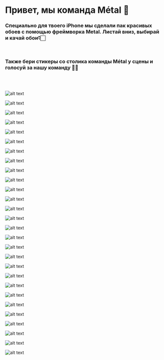 # Привет, мы команда Métal 👋

### Специально для твоего iPhone мы сделали пак красивых обоев c помощью фреймворка Metal. Листай вниз, выбирай и качай обои👇🏻

<br />

### Также бери стикеры со столика команды Métal у сцены и голосуй за нашу команду 🤘🏻

<br />
<br />

![alt text](https://github.com/MudriyIlya/Wallpapers/blob/main/1.png?raw=true)

![alt text](https://github.com/MudriyIlya/Wallpapers/blob/main/2.png?raw=true)

![alt text](https://github.com/MudriyIlya/Wallpapers/blob/main/3.png?raw=true)

![alt text](https://github.com/MudriyIlya/Wallpapers/blob/main/4.png?raw=true)

![alt text](https://github.com/MudriyIlya/Wallpapers/blob/main/5.png?raw=true)

![alt text](https://github.com/MudriyIlya/Wallpapers/blob/main/6.png?raw=true)

![alt text](https://github.com/MudriyIlya/Wallpapers/blob/main/7.png?raw=true)

![alt text](https://github.com/MudriyIlya/Wallpapers/blob/main/8.png?raw=true)

![alt text](https://github.com/MudriyIlya/Wallpapers/blob/main/9.png?raw=true)

![alt text](https://github.com/MudriyIlya/Wallpapers/blob/main/10.png?raw=true)

![alt text](https://github.com/MudriyIlya/Wallpapers/blob/main/11.png?raw=true)

![alt text](https://github.com/MudriyIlya/Wallpapers/blob/main/12.png?raw=true)

![alt text](https://github.com/MudriyIlya/Wallpapers/blob/main/13.png?raw=true)

![alt text](https://github.com/MudriyIlya/Wallpapers/blob/main/14.png?raw=true)

![alt text](https://github.com/MudriyIlya/Wallpapers/blob/main/15.png?raw=true)

![alt text](https://github.com/MudriyIlya/Wallpapers/blob/main/16.png?raw=true)

![alt text](https://github.com/MudriyIlya/Wallpapers/blob/main/17.png?raw=true)

![alt text](https://github.com/MudriyIlya/Wallpapers/blob/main/18.png?raw=true)

![alt text](https://github.com/MudriyIlya/Wallpapers/blob/main/19.png?raw=true)

![alt text](https://github.com/MudriyIlya/Wallpapers/blob/main/20.png?raw=true)

![alt text](https://github.com/MudriyIlya/Wallpapers/blob/main/21.png?raw=true)

![alt text](https://github.com/MudriyIlya/Wallpapers/blob/main/22.png?raw=true)

![alt text](https://github.com/MudriyIlya/Wallpapers/blob/main/23.png?raw=true)

![alt text](https://github.com/MudriyIlya/Wallpapers/blob/main/24.png?raw=true)

![alt text](https://github.com/MudriyIlya/Wallpapers/blob/main/25.png?raw=true)

![alt text](https://github.com/MudriyIlya/Wallpapers/blob/main/26.png?raw=true)

![alt text](https://github.com/MudriyIlya/Wallpapers/blob/main/27.png?raw=true)

![alt text](https://github.com/MudriyIlya/Wallpapers/blob/main/28.png?raw=true)
